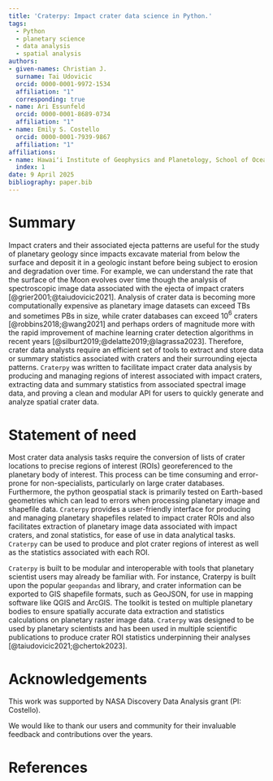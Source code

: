 ```yaml
---
title: 'Craterpy: Impact crater data science in Python.'
tags:
  - Python
  - planetary science
  - data analysis
  - spatial analysis
authors:
- given-names: Christian J.
  surname: Tai Udovicic
  orcid: 0000-0001-9972-1534
  affiliation: "1"
  corresponding: true
- name: Ari Essunfeld 
  orcid: 0000-0001-8689-0734
  affiliation: "1"
- name: Emily S. Costello
  orcid: 0000-0001-7939-9867
  affiliation: "1"
affiliations:
- name: Hawaiʻi Institute of Geophysics and Planetology, School of Ocean and Earth Science and Technology, University of Hawaiʻi at Manoa, Honolulu, HI, United States of America
  index: 1
date: 9 April 2025
bibliography: paper.bib
---
```


# Summary

Impact craters and their associated ejecta patterns are useful for the study of planetary geology since impacts excavate material from below the surface and deposit it in a geologic instant before being subject to erosion and degradation over time. For example, we can understand the rate that the surface of the Moon evolves over time though the analysis of spectroscopic image data associated with the ejecta of impact craters [@grier2001;@taiudovicic2021]. Analysis of crater data is becoming more computationally expensive as planetary image datasets can exceed TBs and sometimes PBs in size, while crater databases can exceed 10$^6$ craters [@robbins2018;@wang2021] and perhaps orders of magnitude more with the rapid improvement of machine learning crater detection algorithms in recent years [@silburt2019;@delatte2019;@lagrassa2023]. Therefore, crater data analysts require an efficient set of tools to extract and store data or summary statistics associated with craters and their surrounding ejecta patterns. `Craterpy` was written to facilitate impact crater data analysis by producing and managing regions of interest associated with impact craters, extracting data and summary statistics from associated spectral image data, and proving a clean and modular API for users to quickly generate and analyze spatial crater data. 

# Statement of need

Most crater data analysis tasks require the conversion of lists of crater locations to precise regions of interest (ROIs) georeferenced to the planetary body of interest. This process can be time consuming and error-prone for non-specialists, particularly on large crater databases. Furthermore, the python geospatial stack is primarily tested on Earth-based geometries which can lead to errors when processing planetary image and shapefile data. `Craterpy` provides a user-friendly interface for producing and managing planetary shapefiles related to impact crater ROIs and also facilitates extraction of planetary image data associated with impact craters, and zonal statistics, for ease of use in data analytical tasks. `Craterpy` can be used to produce and plot crater regions of interest as well as the statistics associated with each ROI. 

`Craterpy` is built to be modular and interoperable with tools that planetary scientist users may already be familiar with. For instance, Craterpy is built upon the popular `geopandas` and library, and crater information can be exported to GIS shapefile formats, such as GeoJSON, for use in mapping software like QGIS and ArcGIS. The toolkit is tested on multiple planetary bodies to ensure spatially accurate data extraction and statistics calculations on planetary raster image data. `Craterpy` was designed to be used by planetary scientists and has been used in multiple scientific publications to produce crater ROI statistics underpinning their analyses [@taiudovicic2021;@chertok2023].

# Acknowledgements

This work was supported by NASA Discovery Data Analysis grant (PI: Costello).

We would like to thank our users and community for their invaluable feedback and contributions over the years.

# References
